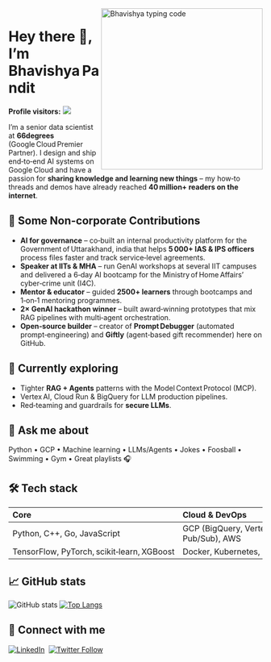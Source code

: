 <img align="right" alt="Bhavishya typing code" src="https://github.com/bhav09/bhav09/blob/master/gif.gif" width="320"/>

# Hey there 👋, I’m Bhavishya Pandit

**Profile visitors:** ![](https://komarev.com/ghpvc/?username=bhav09\&style=flat-square)

I’m a senior data scientist at **66degrees** (Google Cloud Premier Partner). I design and ship end‑to‑end AI systems on Google Cloud and have a passion for **sharing knowledge and learning new things** – my how‑to threads and demos have already reached **40 million+ readers on the internet**.


## 🚀 Some Non-corporate Contributions

* **AI for governance** – co‑built an internal productivity platform for the Government of Uttarakhand, india that helps **5 000+ IAS & IPS officers** process files faster and track service‑level agreements.
* **Speaker at IITs & MHA** – run GenAI workshops at several IIT campuses and delivered a 6‑day AI bootcamp for the Ministry of Home Affairs’ cyber‑crime unit (I4C).
* **Mentor & educator** – guided **2500+ learners** through bootcamps and 1‑on‑1 mentoring programmes. 
* **2× GenAI hackathon winner** – built award‑winning prototypes that mix RAG pipelines with multi‑agent orchestration. 
* **Open‑source builder** – creator of **Prompt Debugger** (automated prompt‑engineering) and **Giftly** (agent‑based gift recommender) here on GitHub.



## 🌱 Currently exploring

* Tighter **RAG + Agents** patterns with the Model Context Protocol (MCP).
* Vertex AI, Cloud Run & BigQuery for LLM production pipelines.
* Red‑teaming and guardrails for **secure LLMs**.



## 💬 Ask me about

Python • GCP • Machine learning • LLMs/Agents • Jokes • Foosball • Swimming • Gym • Great playlists 🎧



## 🛠️ Tech stack

| Core                                       | Cloud & DevOps                                               | MLOps                                                                  | Data & Viz                                    |
| :----------------------------------------- | :----------------------------------------------------------- | :--------------------------------------------------------------------- | :-------------------------------------------- |
| Python, C++, Go, JavaScript                | GCP (BigQuery, Vertex AI, Dataflow, Cloud Run, Pub/Sub), AWS | Kubeflow, MLflow, Vertex AI Pipelines, LangChain, LlamaIndex, Pinecone | SQL, BigQuery, Looker, Tableau, Power BI      |
| TensorFlow, PyTorch, scikit‑learn, XGBoost | Docker, Kubernetes, Terraform, CircleCI, GitHub Actions      | Weaviate, Elasticsearch, vector DBs                                    | Pandas, NumPy, Matplotlib, Streamlit, FastAPI |



## 📈 GitHub stats

![GitHub stats](https://github-readme-stats.vercel.app/api?username=bhav09\&show_icons=true\&theme=dark)
[![Top Langs](https://github-readme-stats.vercel.app/api/top-langs/?username=bhav09\&layout=compact\&show_icons=true\&theme=dark)](https://github.com/anuraghazra/github-readme-stats)



## 🤝 Connect with me

[![LinkedIn](https://i.stack.imgur.com/gVE0j.png)](https://www.linkedin.com/in/bhavishya-pandit-68a4a018a/)  [![Twitter Follow](https://img.shields.io/twitter/follow/BhavishyaP9?style=social)](https://twitter.com/BhavishyaP9)
